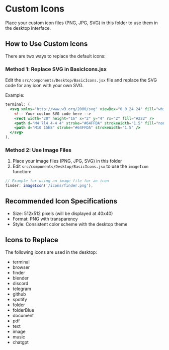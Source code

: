 # Custom Icons

Place your custom icon files (PNG, JPG, SVG) in this folder to use them in the desktop interface.

## How to Use Custom Icons

There are two ways to replace the default icons:

### Method 1: Replace SVG in BasicIcons.jsx

Edit the `src/components/Desktop/BasicIcons.jsx` file and replace the SVG code for any icon with your own SVG.

Example:
```jsx
terminal: (
  <svg xmlns="http://www.w3.org/2000/svg" viewBox="0 0 24 24" fill="white" width="40" height="40">
    <!-- Your custom SVG code here -->
    <rect width="20" height="16" x="2" y="4" rx="2" fill="#222" />
    <path d="M4 7l4 4-4 4" stroke="#64FFDA" strokeWidth="1.5" fill="none" />
    <path d="M10 15h8" stroke="#64FFDA" strokeWidth="1.5" />
  </svg>
),
```

### Method 2: Use Image Files

1. Place your image files (PNG, JPG, SVG) in this folder
2. Edit `src/components/Desktop/BasicIcons.jsx` to use the `imageIcon` function:

```jsx
// Example for using an image file for an icon
finder: imageIcon('/icons/finder.png'),
```

## Recommended Icon Specifications

- Size: 512x512 pixels (will be displayed at 40x40)
- Format: PNG with transparency
- Style: Consistent color scheme with the desktop theme

## Icons to Replace

The following icons are used in the desktop:

- terminal
- browser
- finder
- blender
- discord
- telegram
- github
- spotify
- folder
- folderBlue
- document
- pdf
- text
- image
- music
- chatgpt 